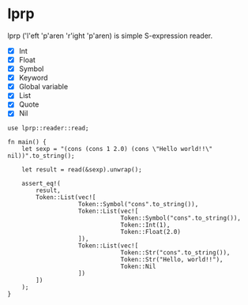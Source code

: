 # lprp

lprp ('l'eft 'p'aren 'r'ight 'p'aren) is simple S-expression reader.

- [x] Int
- [x] Float
- [x] Symbol
- [x] Keyword
- [x] Global variable
- [x] List
- [x] Quote
- [x] Nil

```
use lprp::reader::read;

fn main() {
    let sexp = "(cons (cons 1 2.0) (cons \"Hello world!!\" nil))".to_string();

    let result = read(&sexp).unwrap();

    assert_eq!(
        result,
        Token::List(vec![
                    Token::Symbol("cons".to_string()),
                    Token::List(vec![
                                Token::Symbol("cons".to_string()),
                                Token::Int(1),
                                Token::Float(2.0)
                    ]),
                    Token::List(vec![
                                Token::Str("cons".to_string()),
                                Token::Str("Hello, world!!"),
                                Token::Nil
                    ])
        ])
    );
}
```
